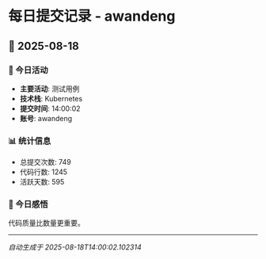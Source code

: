# 每日提交记录 - awandeng

## 📅 2025-08-18

### 🎯 今日活动
- **主要活动**: 测试用例
- **技术栈**: Kubernetes
- **提交时间**: 14:00:02
- **账号**: awandeng

### 📊 统计信息
- 总提交次数: 749
- 代码行数: 1245
- 活跃天数: 595

### 💭 今日感悟
代码质量比数量更重要。

---
*自动生成于 2025-08-18T14:00:02.102314*
